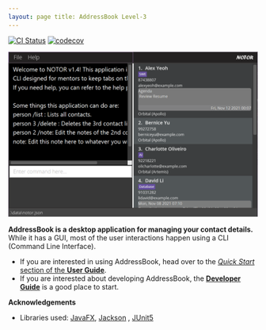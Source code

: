 ```yaml
---
layout: page title: AddressBook Level-3
---
```


[![CI Status](https://github.com/se-edu/addressbook-level3/workflows/Java%20CI/badge.svg)](https://github.com/se-edu/addressbook-level3/actions)
[![codecov](https://codecov.io/gh/AY2122S1-CS2103T-W08-1/tp/branch/master/graph/badge.svg?token=2I1HSRYBDN)](https://codecov.io/gh/AY2122S1-CS2103T-W08-1/tp)

![Ui](images/Ui.png)

**AddressBook is a desktop application for managing your contact details.** While it has a GUI, most of the user
interactions happen using a CLI (Command Line Interface).

* If you are interested in using AddressBook, head over to the [_Quick Start_ section of the **User
  Guide**](UserGuide.html#quick-start).
* If you are interested about developing AddressBook, the [**Developer Guide**](DeveloperGuide.html) is a good place to
  start.

**Acknowledgements**

* Libraries used: [JavaFX](https://openjfx.io/), [Jackson](https://github.com/FasterXML/jackson)
  , [JUnit5](https://github.com/junit-team/junit5)
